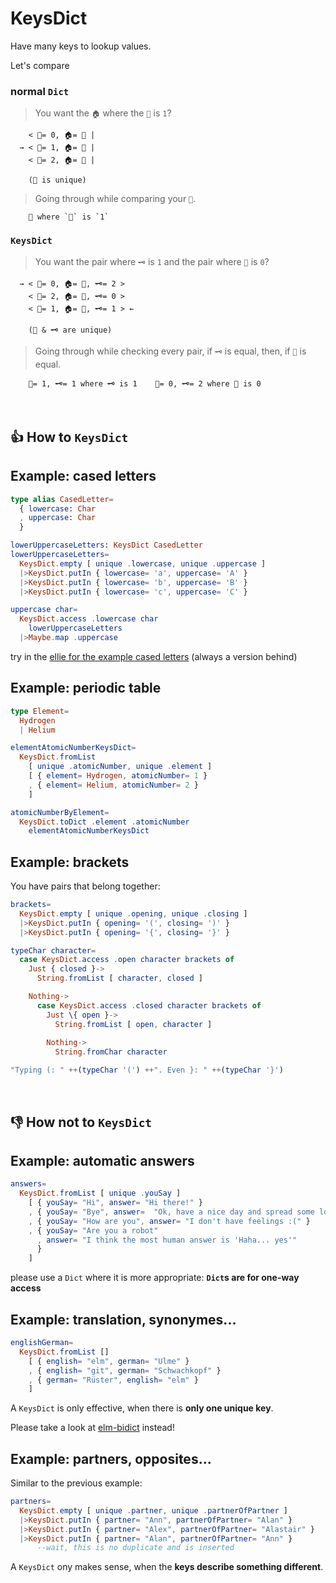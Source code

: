 # KeysDict
Have many keys to lookup values.

Let's compare


### normal `Dict`

> You want the `🏠` where the `🔑` is `1`?

        < 🔑= 0, 🏠= 🌳 |
      → < 🔑= 1, 🏠= 🍐 |
        < 🔑= 2, 🏠= 🍐 |

        (🔑 is unique)

> Going through while comparing your `🔑`.

        🍐 where `🔑` is `1`

### `KeysDict`

> You want the pair where `🗝️` is `1` and the pair where `🔑` is `0`?

      → < 🔑= 0, 🏠= 🍐, 🗝️= 2 >
        < 🔑= 2, 🏠= 🌳, 🗝️= 0 >
        < 🔑= 1, 🏠= 🍐, 🗝️= 1 > ←

        (🔑 & 🗝️ are unique)

> Going through while checking every pair, if `🗝️` is equal, then, if `🔑` is equal.

        🔑= 1, 🗝️= 1 where 🗝️ is 1    🔑= 0, 🗝️= 2 where 🔑 is 0

&nbsp;


## 👍 How to `KeysDict`

## Example: cased letters
```elm
type alias CasedLetter=
  { lowercase: Char
  , uppercase: Char
  }

lowerUppercaseLetters: KeysDict CasedLetter
lowerUppercaseLetters=
  KeysDict.empty [ unique .lowercase, unique .uppercase ]
  |>KeysDict.putIn { lowercase= 'a', uppercase= 'A' }
  |>KeysDict.putIn { lowercase= 'b', uppercase= 'B' }
  |>KeysDict.putIn { lowercase= 'c', uppercase= 'C' }

uppercase char=
  KeysDict.access .lowercase char
    lowerUppercaseLetters
  |>Maybe.map .uppercase
```
try in the [ellie for the example cased letters](https://ellie-app.com/bQtcqGFXrgza1) (always a version behind)

## Example: periodic table

```elm
type Element=
  Hydrogen
  | Helium

elementAtomicNumberKeysDict=
  KeysDict.fromList
    [ unique .atomicNumber, unique .element ]
    [ { element= Hydrogen, atomicNumber= 1 }
    , { element= Helium, atomicNumber= 2 }
    ]

atomicNumberByElement=
  KeysDict.toDict .element .atomicNumber
    elementAtomicNumberKeysDict
```

## Example: brackets
You have pairs that belong together:
```elm
brackets=
  KeysDict.empty [ unique .opening, unique .closing ]
  |>KeysDict.putIn { opening= '(', closing= ')' }
  |>KeysDict.putIn { opening= '{', closing= '}' }

typeChar character=
  case KeysDict.access .open character brackets of
    Just { closed }->
      String.fromList [ character, closed ]

    Nothing->
      case KeysDict.access .closed character brackets of
        Just \{ open }->
          String.fromList [ open, character ]
          
        Nothing->
          String.fromChar character

"Typing (: " ++(typeChar '(') ++". Even }: " ++(typeChar '}')
```
&nbsp;


## 👎 How not to `KeysDict`

## Example: automatic answers
```elm
answers=
  KeysDict.fromList [ unique .youSay ]
    [ { youSay= "Hi", answer= "Hi there!" }
    , { youSay= "Bye", answer=  "Ok, have a nice day and spread some love." }
    , { youSay= "How are you", answer= "I don't have feelings :(" }
    , { youSay= "Are you a robot"
      , answer= "I think the most human answer is 'Haha... yes'"
      }
    ]
```
please use a `Dict` where it is more appropriate: **`Dict`s are for one-way access**

## Example: translation, synonymes...
```elm
englishGerman=
  KeysDict.fromList []
    [ { english= "elm", german= "Ulme" }
    , { english= "git", german= "Schwachkopf" }
    , { german= "Rüster", english= "elm" }
    ]
```
A `KeysDict` is only effective, when there is **only one unique key**.

Please take a look at [elm-bidict](https://github.com/Janiczek/elm-bidict) instead!

## Example: partners, opposites...

Similar to the previous example:
```elm
partners=
  KeysDict.empty [ unique .partner, unique .partnerOfPartner ]
  |>KeysDict.putIn { partner= "Ann", partnerOfPartner= "Alan" }
  |>KeysDict.putIn { partner= "Alex", partnerOfPartner= "Alastair" }
  |>KeysDict.putIn { partner= "Alan", partnerOfPartner= "Ann" }
      --wait, this is no duplicate and is inserted
```
A `KeysDict` ony makes sense, when the **keys describe something different**.
